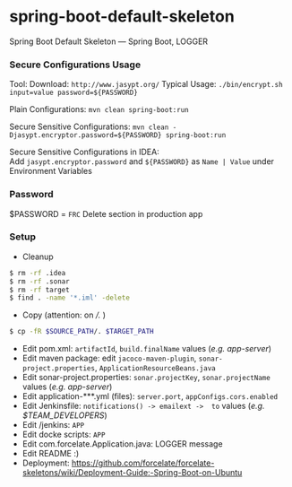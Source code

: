 # spring-boot-default-skeleton
Spring Boot Default Skeleton — Spring Boot, LOGGER

### Secure Configurations Usage
Tool:
Download: `http://www.jasypt.org/`
Typical Usage: `./bin/encrypt.sh input=value password=${PASSWORD}`

Plain Configurations:
`mvn clean spring-boot:run`

Secure Sensitive Configurations:
`mvn clean -Djasypt.encryptor.password=${PASSWORD} spring-boot:run`

Secure Sensitive Configurations in IDEA:\
Add `jasypt.encryptor.password` and `${PASSWORD}` as `Name | Value` under Environment Variables

### Password
$PASSWORD = `FRC`
Delete section in production app

### Setup 
* Cleanup

```bash
$ rm -rf .idea
$ rm -rf .sonar
$ rm -rf target
$ find . -name '*.iml' -delete
```
* Copy (attention: on */.* )

```bash
$ cp -fR $SOURCE_PATH/. $TARGET_PATH
```

* Edit pom.xml: `artifactId`, `build.finalName` values (*e.g. app-server*)
* Edit maven package: edit `jacoco-maven-plugin`, `sonar-project.properties`, `ApplicationResourceBeans.java`
* Edit sonar-project.properties: `sonar.projectKey`, `sonar.projectName` values (*e.g. app-server*)
* Edit application-***.yml (files): `server.port`, `appConfigs.cors.enabled`
* Edit Jenkinsfile: `notifications() -> emailext ->  to` values (*e.g. $TEAM_DEVELOPERS*)
* Edit /jenkins: `APP`
* Edit docke scripts: `APP`
* Edit com.forcelate.Application.java: LOGGER message
* Edit README :)
* Deployment: https://github.com/forcelate/forcelate-skeletons/wiki/Deployment-Guide:-Spring-Boot-on-Ubuntu

